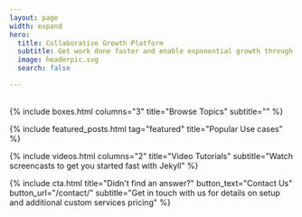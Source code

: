 ```yaml
---
layout: page
width: expand
hero:
  title: Collaborative Growth Platform
  subtitle: Get work done faster and enable exponential growth through automation
  image: headerpic.svg
  search: false

---
```

<div class="uk-section uk-text-center">
    <a style="color:white" class="uk-button uk-button-primary uk-button-large" href="/contact">Request a Demo</a>
</div>
<!-- Browse Topics -->
{% include boxes.html columns="3" title="Browse Topics" subtitle="" %}
<!-- New posts -->
<!-- {% include new-posts.html columns="3" tag="new" title="New posts" subtitle="" %} -->

<!-- Featured Articles -->
{% include featured_posts.html tag="featured" title="Popular Use cases" %}


{% include videos.html columns="2" title="Video Tutorials" subtitle="Watch screencasts to get you started fast with
Jekyll" %}

<!-- {% include faqs.html multiple="true" title="Frequently asked questions" category="presale" subtitle="Find quicke answers to frequent pre-sale questions asked by customers" %} -->

<!-- {% include team.html authors="evan, john, sara, alex, tom, daniel" title="We are here to help" subtitle="Our team is just an email away ready to answer your questions" %} -->


{% include cta.html title="Didn't find an answer?" button_text="Contact Us" button_url="/contact/" subtitle="Get in
touch with us for details on setup and additional custom services pricing" %}

<!-- Global site tag (gtag.js) - Google Analytics -->
<script async src="https://www.googletagmanager.com/gtag/js?id=UA-23863461-5">
</script>
<script>
  window.dataLayer = window.dataLayer || [];
  function gtag(){dataLayer.push(arguments);}
  gtag('js', new Date());

  gtag('config', 'UA-23863461-5');
</script>